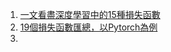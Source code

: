 1. [一文看盡深度學習中的15種損失函數](https://zhuanlan.zhihu.com/p/377799012)
2. [19個損失函數匯總，以Pytorch為例](https://zhuanlan.zhihu.com/p/258395701)
3. 